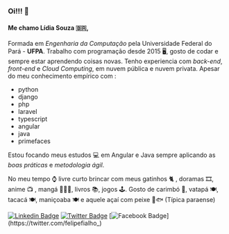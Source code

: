 ### Oi!!! 👋
#### Me chamo Lídia Souza 🇧🇷,
Formada em *Engenharia da Computação* pela Universidade Federal do Pará - **UFPA**. Trabalho com programação desde 2015 🖥️, gosto de codar e sempre estar aprendendo coisas novas. Tenho experiencia com *back-end*, *front-end* e *Cloud Computing*, em nuvem pública e nuvem privata.
Apesar do meu conhecimento empírico com :
- python
- django
- php
- laravel
- typescript
- angular
- java
- primefaces

Estou focando meus estudos 💻 em Angular e Java sempre aplicando as *boas práticas* e *metodologia ágil*.
 
 
No meu tempo ⌚ livre curto brincar com meus gatinhos 🐈 , doramas 🎞️, anime 📺 , mangá 📘🇯🇵, livros 📚, jogos 🕹️. Gosto de carimbó 🎼, vatapá 🍽️, tacacá 🍽️, maniçoaba 🍽️ e aquele açaí com peixe 🍴🐟 (Típica paraense)
 

<!--
**lidiambsouza/lidiambsouza** is a ✨ _special_ ✨ repository because its `README.md` (this file) appears on your GitHub profile.-->



[![Linkedin Badge](https://img.shields.io/badge/-LinkedIn-blue?style=flat-square&logo=Linkedin&logoColor=white&link=https://www.linkedin.com/in/lidiambsouza)](https://www.linkedin.com/in/lidiambsouza)
[![Twitter Badge](https://img.shields.io/badge/-Twitter-1ca0f1?style=flat-square&labelColor=1ca0f1&logo=twitter&logoColor=white&link=https://twitter.com/@lidiaBeirao)](https://twitter.com/@lidiaBeirao)
[![Facebook Badge](https://img.shields.io/badge/-Twitter-1ca0f1?style=flat-square&labelColor=1ca0f1&logo=twitter&logoColor=white&link=https://twitter.com/felipefialho_)](https://twitter.com/felipefialho_)
